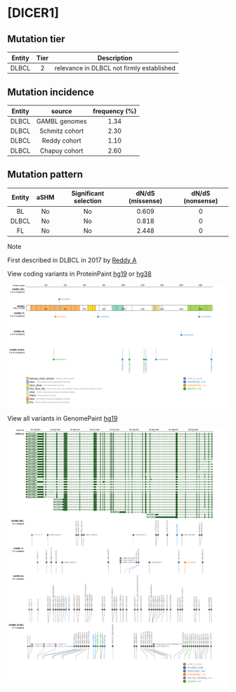 # [DICER1]

## Mutation tier

|Entity|Tier|Description                              |
|:------:|:----:|-----------------------------------------|
|DLBCL |2   |relevance in DLBCL not firmly established|
## Mutation incidence

|Entity|source        |frequency (%)|
|:------:|:--------------:|:-------------:|
|DLBCL |GAMBL genomes |1.34         |
|DLBCL |Schmitz cohort|2.30         |
|DLBCL |Reddy cohort  |1.10         |
|DLBCL |Chapuy cohort |2.60         |

## Mutation pattern

|Entity|aSHM|Significant selection|dN/dS (missense)|dN/dS (nonsense)|
|:------:|:----:|:---------------------:|:----------------:|:----------------:|
|BL    |No  |No                   |0.609           |0               |
|DLBCL |No  |No                   |0.818           |0               |
|FL    |No  |No                   |2.448           |0               |


> [!NOTE]
> First described in DLBCL in 2017 by [Reddy A](https://pubmed.ncbi.nlm.nih.gov/28985567)

View coding variants in ProteinPaint [hg19](https://www.bcgsc.ca/downloads/morinlab/GAMBL/test/genes/DICER1_protein.html)  or [hg38](https://www.bcgsc.ca/downloads/morinlab/GAMBL/test/genes/DICER1_protein_hg38.html)

![image](images/proteinpaint/DICER1_NM_177438.svg)

View all variants in GenomePaint [hg19](https://www.bcgsc.ca/downloads/morinlab/GAMBL/test/genes/DICER1.html)

![image](images/proteinpaint/DICER1.svg)
